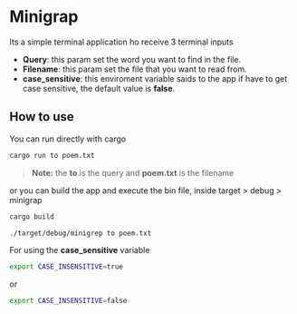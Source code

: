 # Minigrap

Its a simple terminal application ho receive 3 terminal inputs

- **Query**: this param set the word you want to find in the file.
- **Filename**: this param set the file that you want to read from.
- **case_sensitive**: this enviroment variable saids to the app if have to get case sensitive, the default value is **false**.

## How to use

You can run directly with cargo

```bash
cargo run to poem.txt
```

> **Note:** the **to** is the query and **poem.txt** is the filename

or you can build the app and execute the bin file, inside target > debug > minigrap

```bash
cargo build
```

```bash
./target/debug/minigrep to poem.txt
```

For using the **case_sensitive** variable

```bash
export CASE_INSENSITIVE=true
```

or

```bash
export CASE_INSENSITIVE=false
```
